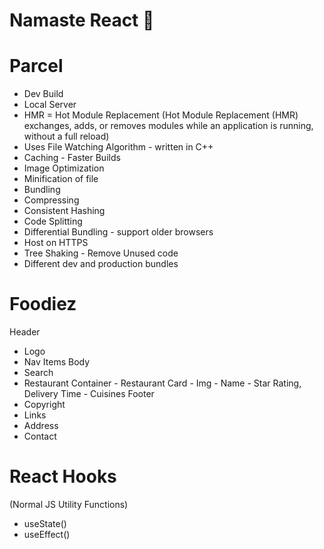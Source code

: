# Namaste React 🚀

# Parcel

- Dev Build
- Local Server
- HMR = Hot Module Replacement
  (Hot Module Replacement (HMR) exchanges, adds, or removes modules
  while an application is running, without a full reload)
- Uses File Watching Algorithm - written in C++
- Caching - Faster Builds
- Image Optimization
- Minification of file
- Bundling
- Compressing
- Consistent Hashing
- Code Splitting
- Differential Bundling - support older browsers
- Host on HTTPS
- Tree Shaking - Remove Unused code
- Different dev and production bundles

# Foodiez

Header

- Logo
- Nav Items
  Body
- Search
- Restaurant Container - Restaurant Card - Img - Name - Star Rating, Delivery Time - Cuisines
  Footer
- Copyright
- Links
- Address
- Contact

# React Hooks

(Normal JS Utility Functions)

- useState()
- useEffect()
